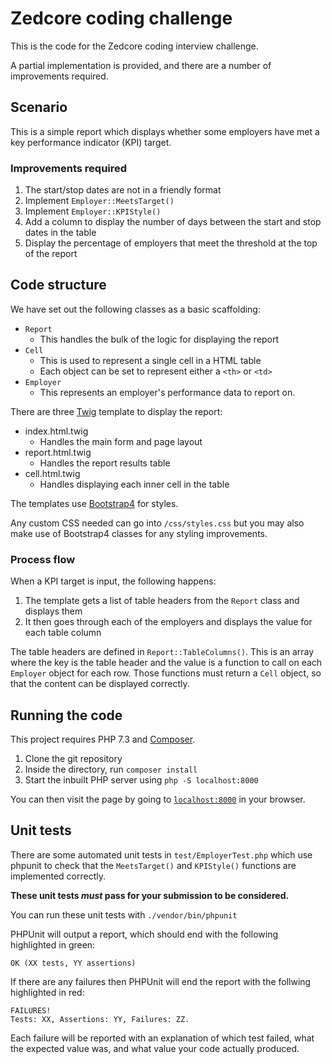 # Zedcore coding challenge

This is the code for the Zedcore coding interview challenge.

A partial implementation is provided, and there are a number of improvements required.

## Scenario

This is a simple report which displays whether some employers have met a key performance indicator (KPI) target.

### Improvements required

1. The start/stop dates are not in a friendly format
1. Implement `Employer::MeetsTarget()`
1. Implement `Employer::KPIStyle()`
1. Add a column to display the number of days between the start and stop dates in the table
1. Display the percentage of employers that meet the threshold at the top of the report

## Code structure

We have set out the following classes as a basic scaffolding:

- `Report`
  - This handles the bulk of the logic for displaying the report
- `Cell`
  - This is used to represent a single cell in a HTML table
  - Each object can be set to represent either a `<th>` or `<td>`
- `Employer`
  - This represents an employer's performance data to report on. 

There are three [Twig](https://twig.symfony.com/) template to display the report:

- index.html.twig
  - Handles the main form and page layout
- report.html.twig
  - Handles the report results table
- cell.html.twig
  - Handles displaying each inner cell in the table

The templates use [Bootstrap4](https://getbootstrap.com/) for styles.

Any custom CSS needed can go into `/css/styles.css` but you may also make use of Bootstrap4 classes for any styling improvements.

### Process flow

When a KPI target is input, the following happens:

1. The template gets a list of table headers from the `Report` class and 
displays them
1. It then goes through each of the employers and displays the value for 
each table column

The table headers are defined in `Report::TableColumns()`. This is an array 
where the key is the table header and the value is a function to call on each
`Employer` object for each row. Those functions must return a `Cell` object, so that the content
can be displayed correctly.

## Running the code

This project requires PHP 7.3 and [Composer](https://getcomposer.org/).
 
1. Clone the git repository
2. Inside the directory, run `composer install`
3. Start the inbuilt PHP server using `php -S localhost:8000`

You can then visit the page by going to [`localhost:8000`](localhost:8000) in your browser.

## Unit tests

There are some automated unit tests in `test/EmployerTest.php` which use phpunit to check that the
`MeetsTarget()` and `KPIStyle()` functions are implemented correctly.

**These unit tests *must* pass for your submission to be considered.**

You can run these unit tests with `./vendor/bin/phpunit`

PHPUnit will output a report, which should end with the following highlighted in green:
```
OK (XX tests, YY assertions)
```

If there are any failures then PHPUnit will end the report with the follwing highlighted in red:
```
FAILURES!
Tests: XX, Assertions: YY, Failures: ZZ.
```

Each failure will be reported with an explanation of which test failed, what the expected value was,
and what value your code actually produced.

